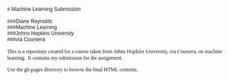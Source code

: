 <!DOCTYPE html PUBLIC "-//W3C//DTD HTML 4.01//EN" "http://www.w3.org/TR/html4/strict.dtd">
<html>
<head>
  <meta http-equiv="Content-Type" content="text/html; charset=utf-8">
  <meta http-equiv="Content-Style-Type" content="text/css">
  <title></title>
  <meta name="Generator" content="Cocoa HTML Writer">
  <meta name="CocoaVersion" content="1265.21">
  <style type="text/css">
    p.p1 {margin: 0.0px 0.0px 0.0px 0.0px; font: 12.0px Helvetica; min-height: 14.0px}
    p.p2 {margin: 0.0px 0.0px 0.0px 0.0px; font: 12.0px Helvetica}
    p.p3 {margin: 0.0px 0.0px 12.0px 0.0px; font: 12.0px Times}
  </style>
</head>
<body>
<p class="p1"><br></p>
<p class="p2"># Machine Learning Submission</p>
<p class="p1"><br></p>
<p class="p2">###Diane Reynolds</p>
<p class="p2">###Machine Learning</p>
<p class="p2">###Johns Hopkins University</p>
<p class="p2">###via Coursera</p>
<p class="p1"><br></p>
<p class="p3">This is a repository created for a course taken from Johns Hopkins University, via Coursera, on machine learning.<span class="Apple-converted-space">  </span>It contains my submission for the assignment.</p>
<p class="p3">Use the gh-pages directory to browse the final HTML contents.</p>
</body>
</html>
